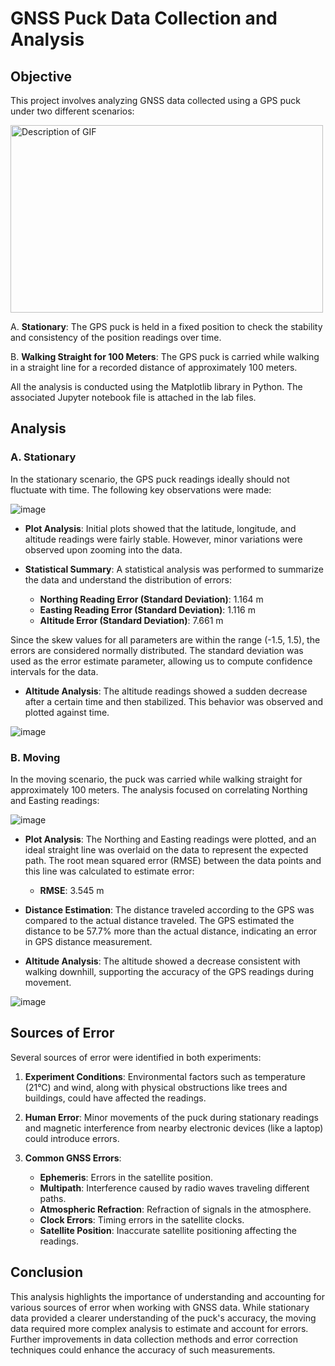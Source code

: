 # GNSS Puck Data Collection and Analysis

## Objective

This project involves analyzing GNSS data collected using a GPS puck under two different scenarios:

<img src="https://qph.cf2.quoracdn.net/main-qimg-f554a5f5aca2948ba1d013695f8abadb" alt="Description of GIF" width="500" height="300">

A. **Stationary**: The GPS puck is held in a fixed position to check the stability and consistency of the position readings over time.

B. **Walking Straight for 100 Meters**: The GPS puck is carried while walking in a straight line for a recorded distance of approximately 100 meters.

All the analysis is conducted using the Matplotlib library in Python. The associated Jupyter notebook file is attached in the lab files.

## Analysis

### A. Stationary

In the stationary scenario, the GPS puck readings ideally should not fluctuate with time. The following key observations were made:

![image](https://github.com/user-attachments/assets/ea642d60-1e3d-4361-aa5f-2e1f68fc900e)

- **Plot Analysis**: Initial plots showed that the latitude, longitude, and altitude readings were fairly stable. However, minor variations were observed upon zooming into the data.
  
- **Statistical Summary**: A statistical analysis was performed to summarize the data and understand the distribution of errors:
  - **Northing Reading Error (Standard Deviation)**: 1.164 m
  - **Easting Reading Error (Standard Deviation)**: 1.116 m
  - **Altitude Error (Standard Deviation)**: 7.661 m
  
Since the skew values for all parameters are within the range (-1.5, 1.5), the errors are considered normally distributed. The standard deviation was used as the error estimate parameter, allowing us to compute confidence intervals for the data.

- **Altitude Analysis**: The altitude readings showed a sudden decrease after a certain time and then stabilized. This behavior was observed and plotted against time.

![image](https://github.com/user-attachments/assets/8174b4e8-9bbf-4869-bb50-e096f8608b8f)

### B. Moving

In the moving scenario, the puck was carried while walking straight for approximately 100 meters. The analysis focused on correlating Northing and Easting readings:

![image](https://github.com/user-attachments/assets/6967f36d-948a-4228-8997-51b176260dbd)

- **Plot Analysis**: The Northing and Easting readings were plotted, and an ideal straight line was overlaid on the data to represent the expected path. The root mean squared error (RMSE) between the data points and this line was calculated to estimate error:
  - **RMSE**: 3.545 m

- **Distance Estimation**: The distance traveled according to the GPS was compared to the actual distance traveled. The GPS estimated the distance to be 57.7% more than the actual distance, indicating an error in GPS distance measurement.

- **Altitude Analysis**: The altitude showed a decrease consistent with walking downhill, supporting the accuracy of the GPS readings during movement.

![image](https://github.com/user-attachments/assets/bf6e4be7-6ba7-42a3-b6b0-4341a9afbe3a)

## Sources of Error

Several sources of error were identified in both experiments:

1. **Experiment Conditions**: Environmental factors such as temperature (21°C) and wind, along with physical obstructions like trees and buildings, could have affected the readings.

2. **Human Error**: Minor movements of the puck during stationary readings and magnetic interference from nearby electronic devices (like a laptop) could introduce errors.

3. **Common GNSS Errors**:
   - **Ephemeris**: Errors in the satellite position.
   - **Multipath**: Interference caused by radio waves traveling different paths.
   - **Atmospheric Refraction**: Refraction of signals in the atmosphere.
   - **Clock Errors**: Timing errors in the satellite clocks.
   - **Satellite Position**: Inaccurate satellite positioning affecting the readings.

## Conclusion

This analysis highlights the importance of understanding and accounting for various sources of error when working with GNSS data. While stationary data provided a clearer understanding of the puck's accuracy, the moving data required more complex analysis to estimate and account for errors. Further improvements in data collection methods and error correction techniques could enhance the accuracy of such measurements.
